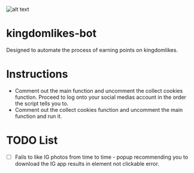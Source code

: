 ![alt text](https://kingdomlikes.com/images/KINGLIKE2sinpunto.png)

# kingdomlikes-bot
Designed to automate the process of earning points on kingdomlikes. 

# Instructions
- Comment out the main function and uncomment the collect cookies function. 
  Proceed to log onto your social medias account in the order the script tells you to.
- Comment out the collect cookies function and uncomment the main function and run it.

# TODO List
- [ ] Fails to like IG photos from time to time - popup recommending you to download the IG app results in element not clickable error.
